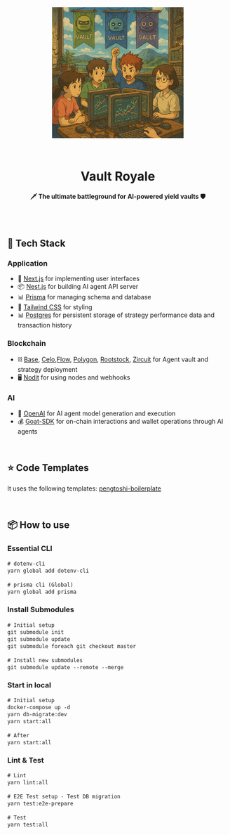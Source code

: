 <div align="center">
  <img width="300px" src="docs/vault_royale.png" align="center">
  <p><br/></p>
  <h1>Vault Royale</h1>
  <strong>🗡️ The ultimate battleground for AI-powered yield vaults 🛡️</strong>
</div>

<br/>
<br/>
<br/>

## 🧰 Tech Stack

### Application

- 📱 [Next.js](https://nextjs.org/) for implementing user interfaces
- 📦 [Nest.js](https://nestjs.com/) for building AI agent API server
- 📊 [Prisma](https://www.prisma.io/) for managing schema and database
- 🎨 [Tailwind CSS](https://tailwindcss.com/) for styling
- 📊 [Postgres](https://www.postgresql.org/) for persistent storage of strategy performance data and transaction history

### Blockchain

- ⛓️ [Base](https://base.org/), [Celo](https://celo.org/),[Flow](https://flow.com/), [Polygon](https://ethereum.org/), [Rootstock](https://rootstock.io/), [Zircuit](https://www.zircuit.com/) for Agent vault and strategy deployment
- 🖥️ [Nodit](https://nodit.io/) for using nodes and webhooks

### AI

- 🧠 [OpenAI](https://openai.com/) for AI agent model generation and execution
- 💰 [Goat-SDK](https://github.com/goat-sdk) for on-chain interactions and wallet operations through AI agents

<br/>

## ⭐️ Code Templates

It uses the following templates:
[pengtoshi-boilerplate](https://github.com/pengtoshi/pengtoshi-boilerplate)

<br/>

## 📦 How to use

### Essential CLI

```
# dotenv-cli
yarn global add dotenv-cli

# prisma cli (Global)
yarn global add prisma
```

### Install Submodules

```
# Initial setup
git submodule init
git submodule update
git submodule foreach git checkout master

# Install new submodules
git submodule update --remote --merge
```

### Start in local

```
# Initial setup
docker-compose up -d
yarn db-migrate:dev
yarn start:all

# After
yarn start:all
```

### Lint & Test

```
# Lint
yarn lint:all

# E2E Test setup - Test DB migration
yarn test:e2e-prepare

# Test
yarn test:all
```

